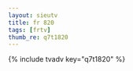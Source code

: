 ```yaml
--- 
layout: sieutv
title: fr 820
tags: [frtv]
thumb_re: q7t1820
---
```

{% include tvadv key="q7t1820" %} 
